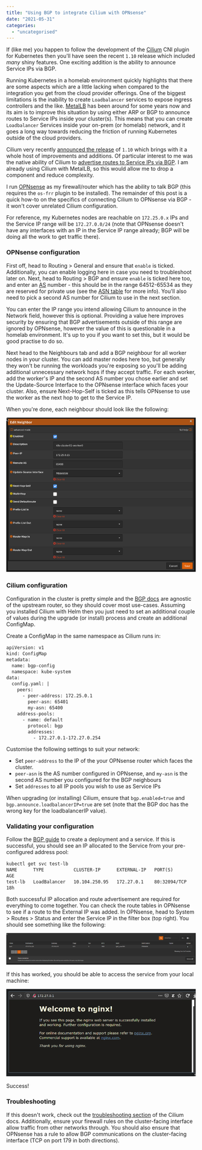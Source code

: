 ```yaml
---
title: "Using BGP to integrate Cilium with OPNsense"
date: "2021-05-31"
categories: 
  - "uncategorised"
---
```


If (like me) you happen to follow the development of the [Cilium](https://cilium.io) CNI plugin for Kubernetes then you'll have seen the recent `1.10` release which included _many_ shiny features. One exciting addition is the ability to announce Service IPs via BGP.

Running Kubernetes in a homelab environment quickly highlights that there are some aspects which are a little lacking when compared to the integration you get from the cloud provider offerings. One of the biggest limitations is the inability to create `Loadbalancer` services to expose ingress controllers and the like. [MetalLB](https://metallb.universe.tf/) has been around for some years now and its aim is to improve this situation by using either ARP or BGP to announce routes to Service IPs inside your cluster(s). This means that you can create `Loadbalancer` Services inside your on-prem (or homelab) network, and it goes a long way towards reducing the friction of running Kubernetes outside of the cloud providers.

Cilium very recently [announced the release](https://cilium.io/blog/2021/05/20/cilium-110) of `1.10` which brings with it a whole host of improvements and additions. Of particular interest to me was the native ability of Cilium to [advertise routes to Service IPs via BGP](https://cilium.io/blog/2021/05/20/cilium-110#bgp-for-loadbalancer-vip). I am already using Cilium with MetalLB, so this would allow me to drop a component and reduce complexity.

I run [OPNsense](https://opnsense.org/) as my firewall/router which has the ability to talk BGP (this requires the `os-frr` plugin to be installed). The remainder of this post is a quick how-to on the specifics of connecting Cilium to OPNsense via BGP - it won't cover unrelated Cilium configuration.

For reference, my Kubernetes nodes are reachable on `172.25.0.x` IPs and the Service IP range will be `172.27.0.0/24` (note that OPNsense doesn't have any interfaces with an IP in the Service IP range already; BGP will be doing all the work to get traffic there).

### OPNsense configuration

First off, head to Routing > General and ensure that `enable` is ticked. Additionally, you can enable logging here in case you need to troubleshoot later on. Next, head to Routing > BGP and ensure `enable` is ticked here too, and enter an [AS](https://en.wikipedia.org/wiki/Autonomous_system_(Internet)) number - this should be in the range 64512-65534 as they are reserved for private use (see the [ASN table](https://en.wikipedia.org/wiki/Autonomous_system_(Internet)#ASN_Table) for more info). You'll also need to pick a second AS number for Cilium to use in the next section.

You can enter the IP range you intend allowing Cilium to announce in the Network field, however this is optional. Providing a value here improves security by ensuring that BGP advertisements outside of this range are ignored by OPNsense, however the value of this is questionable in a homelab environment. It's up to you if you want to set this, but it would be good practise to do so.

Next head to the Neighbours tab and add a BGP neighbour for all worker nodes in your cluster. You can add master nodes here too, but generally they won't be running the workloads you're exposing so you'll be adding additional unnecessary network hops if they accept traffic. For each worker, add the worker's IP and the second AS number you chose earlier and set the Update-Source Interface to the OPNsense interface which faces your cluster. Also, ensure Next-Hop-Self is ticked as this tells OPNsense to use the worker as the next hop to get to the Service IP.

When you're done, each neighbour should look like the following:

![](images/neighbour.png)

### Cilium configuration

Configuration in the cluster is pretty simple and the [BGP docs](https://docs.cilium.io/en/v1.10/gettingstarted/bgp/) are agnostic of the upstream router, so they should cover most use-cases. Assuming you installed Cilium with Helm then you just need to set an additional couple of values during the upgrade (or install) process and create an additional ConfigMap.

Create a ConfigMap in the same namespace as Cilium runs in:

```
apiVersion: v1
kind: ConfigMap
metadata:
  name: bgp-config
  namespace: kube-system
data:
  config.yaml: |
    peers:
      - peer-address: 172.25.0.1
        peer-asn: 65401
        my-asn: 65400
    address-pools:
      - name: default
        protocol: bgp
        addresses:
          - 172.27.0.1-172.27.0.254
```

Customise the following settings to suit your network:

- Set `peer-address` to the IP of the your OPNsense router which faces the cluster.
- `peer-asn` is the AS number configured in OPNsense, and `my-asn` is the second AS number you configured for the BGP neighbours
- Set `addresses` to all IP pools you wish to use as Service IPs

When upgrading (or installing) Cilium, ensure that `bgp.enabled=true` and `bgp.announce.loadbalancerIP=true` are set (note that the BGP doc has the wrong key for the loadbalancerIP value).

### Validating your configuration

Follow the [BGP guide](https://docs.cilium.io/en/v1.10/gettingstarted/bgp/#create-loadbalancer-and-backend-pods) to create a deployment and a service. If this is successful, you should see an IP allocated to the Service from your pre-configured address pool:

```
kubectl get svc test-lb
NAME      TYPE           CLUSTER-IP      EXTERNAL-IP   PORT(S)        AGE
test-lb   LoadBalancer   10.104.250.95   172.27.0.1    80:32094/TCP   18h
```

Both successful IP allocation and route advertisement are required for everything to come together. You can check the route tables in OPNsense to see if a route to the External IP was added. In OPNsense, head to System > Routes > Status and enter the Service IP in the filter box (top right). You should see something like the following:

![](images/routes.png)

If this has worked, you should be able to access the service from your local machine:

![](images/nginx.png)

Success!

### Troubleshooting

If this doesn't work, check out the [troubleshooting section](https://docs.cilium.io/en/v1.10/gettingstarted/bgp/#validate-bgp-announcements) of the Cilium docs. Additionally, ensure your firewall rules on the cluster-facing interface allow traffic from other networks through. You should also ensure that OPNsense has a rule to allow BGP communications on the cluster-facing interface (TCP on port 179 in both directions).
